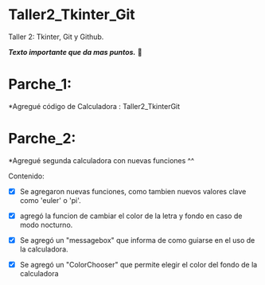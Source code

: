 # Taller2_Tkinter_Git
Taller 2: Tkinter, Git y Github.

***Texto importante que da mas puntos.*** :mage:

# Parche_1:

  *Agregué código de Calculadora : Taller2_TkinterGit
  
# Parche_2:

*Agregué segunda calculadora con nuevas funciones ^^
 
Contenido:
  
   -[x] Se agregaron nuevas funciones, como tambien nuevos valores clave como 'euler' o 'pi'.
    
   -[x] agregó la funcion de cambiar el color de la letra y fondo en caso de modo nocturno.
    
   -[x] Se agregó un "messagebox" que informa de como guiarse en el uso de la calculadora.
    
   -[x] Se agregó un "ColorChooser" que permite elegir el color del fondo de la calculadora
